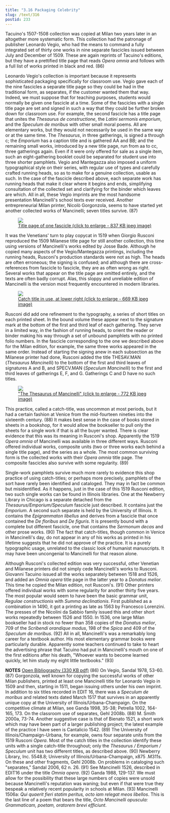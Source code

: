 ```yaml
---
title: "3.16 Packaging Celebrity"
slug: /text/316
postid: 233
---
```

Tacuino's 1507-1508 collection was copied at Milan two years later in an altogether more systematic form. This collection had the patronage of publisher Leonardo Vegio, who had the means to command a fully integrated set of thirty one works in nine separate fascicles issued between July and December of 1509. These are again reprints of Tacuino's editions, but they have a prettified title page that reads <em>Opera omnia</em> and follows with a full list of works printed in black and red. (86)

Leonardo Vegio's collection is important because it represents sophisticated packaging specifically for classroom use. Vegio gave each of the nine fascicles a separate title page so they could be had in the traditional form, as separates, if the customer wanted them that way. Indeed, we must suppose that for teaching purposes, students would normally be given one fascicle at a time. Some of the fascicles with a single title page are set and signed in such a way that they could be further broken down for classroom use. For example, the second fascicle has a title page that unites the <em>Thesaurus de constructione</em>, the <em>Latini sermonis emporium</em>, and the <em>Speculum de moribus</em> with other small moral poems. All are elementary works, but they would not necessarily be used in the same way or at the same time. The <em>Thesaurus</em>, in three gatherings, is signed a through c; the <em>Emporium</em> has a caption title and is gathered AA and BB; and the remaining small works, introduced by a new title page, run from aa to cc, three gatherings again. Even if it were only offered for sale as a single item, such an eight-gathering booklet could be separated for student use into three shorter pamphlets. Vegio and Mantegazza also imposed a uniform typographical style on their series, with regular use of types and carefully crafted running heads, so as to make for a genuine collection, usable as such. In the case of the fascicle described above, each separate work has running heads that make it clear where it begins and ends, simplifying consultation of the collected set and clarifying for the binder which leaves are which. All in all, these Vegio imprints are the most handsome presentation Mancinelli's school texts ever received. Another entrepreneurial Milan printer, Nicolò Gorgonzola, seems to have started yet another collected works of Mancinelli; seven titles survive. (87)
<p style="text-align: center;"></p>


<figure class="mkdn-figure">
    <a href="/images_full/3.00_Chapter_Three/Case-X-67.548,-Omnia-opera-Antonii-Mancinelli-Veliterni-,-ti.jpg" class="mkdn-image-link">
    <img class="mkdn-image" src="/images_full/3.00_Chapter_Three/Case-X-67.548,-Omnia-opera-Antonii-Mancinelli-Veliterni-,-ti.jpg" />
    <figcaption class="mkdn-figcaption">Title page of one fascicle (click to enlarge - 837 KB jpeg image)</figcaption>
    </a>
</figure>

It was the Venetians' turn to play copycat in 1519 when Giorgio Rusconi reproduced the 1509 Milanese title page for still another collection, this time using versions of Mancinelli's works edited by Josse Bade. Although he copied many aspects of the Vegio/Mantegazza printings, including the running heads, Rusconi's production standards were not as high. The heads are often erroneous; the signing is confused; and although there are cross-references from fascicle to fascicle, they are as often wrong as right. Several works that appear on the title page are omitted entirely, and the texts are often badly corrupt. Alas, this sloppy and unreliable edition of Mancinelli is the version most frequently encountered in modern libraries.
<p style="text-align: center;"></p>


<figure class="mkdn-figure">
    <a href="/images_full/3.00_Chapter_Three/Case-X-67.548,-Omnia-opera-Antonii-Mancinelli-Veliterni- (2).jpg" class="mkdn-image-link">
    <img class="mkdn-image" src="/images_full/3.00_Chapter_Three/Case-X-67.548,-Omnia-opera-Antonii-Mancinelli-Veliterni- (2).jpg" />
    <figcaption class="mkdn-figcaption">Catch title in use, at lower right (click to enlarge - 669 KB jpeg image)</figcaption>
    </a>
</figure>

Rusconi did add one refinement to the typography, a series of short titles on each printed sheet. In the bound volume these appear next to the signature mark at the bottom of the first and third leaf of each gathering. They serve in a limited way, in the fashion of running heads, to orient the reader or binder making his way through a set of unbound pamphlets with no printed folio numbers. In the fascicle corresponding to the one we described above for the Milan edition, for example, the same three works appeared in the same order. Instead of starting the signing anew in each subsection as the Milanese printer had done, Rusconi added the title THESAV.MAN (<em>Thesaurus Mancinelli</em>) to the bottom of the first and third leaves of signatures A and B, and SPECV.MAN (<em>Speculum Mancinelli</em>) to the first and third leaves of gatherings E, F, and G. Gatherings C and D have no such titles.
<p style="text-align: center;"></p>


<figure class="mkdn-figure">
    <a href="/images_full/3.00_Chapter_Three/Case-X-67.548,-Omnia-opera-Antonii-Mancinelli-Veliterni- (3).jpg" class="mkdn-image-link">
    <img class="mkdn-image" src="/images_full/3.00_Chapter_Three/Case-X-67.548,-Omnia-opera-Antonii-Mancinelli-Veliterni- (3).jpg" />
    <figcaption class="mkdn-figcaption">&quot;The Thesaurus of Mancinelli&quot; (click to enlarge - 772 KB jpeg image)</figcaption>
    </a>
</figure>

This practice, called a catch-title, was uncommon at most periods, but it had a certain fashion at Venice from the mid-fourteen nineties into the sixteenth century. (88) It makes best sense in the case of books stored in sheets in a bookshop, for it would allow the bookseller to pull only the sheets for a single work if that is all the buyer wanted. There is clear evidence that this was its meaning in Rusconi's shop. Apparently the 1519 <em>Opera omnia</em> of Mancinelli was available in three different ways. Rusconi offered individual works, composite units (two or three works each behind a single title page), and the series as a whole. The most common surviving form is the collected works with their <em>Opera omnia</em> title page. The composite fascicles also survive with some regularity. (89)

Single-work pamphlets survive much more rarely to evidence this shop practice of using catch-titles; or perhaps more precisely, pamphlets of the sort have rarely been identified and cataloged. They may in fact be common but misidentified. As it happens, just in the case of this 1519 Rusconi edition, two such single works can be found in Illinois libraries. One at the Newberry Library in Chicago is a separate detached from the <em>Thesaurus/Emporium/Speculum</em> fascicle just described. It contains just the <em>Emporium</em>. A second such separate is held by the University of Illinois. It contains the <em>Epigrammaton libellus</em> and derives from a fascicle that once contained the <em>De floribus</em> and <em>De figuris</em>. It is presently bound with a complete but different fascicle, one that contains the <em>Sermonum decas</em> and other prose works. (90) The fact that catch-titles, though common in Venice in Mancinelli's day, do not appear in any of his works as printed in his lifetime suggests that he did not approve of the practice. It is a purely typographic usage, unrelated to the classic look of humanist manuscripts. It may have been uncongenial to Mancinelli for that reason alone.

Although Rusconi's collected edition was very successful, other Venetian and Milanese printers did not simply cede Mancinelli's works to Rusconi. Giovanni Tacuino issued all the works separately between 1518 and 1526, and added an <em>Omnia opera</em> title page in the latter year to a <em>Donatus melior</em>. This time he copied the Milan edition, not Rusconi's. (91) Other printers offered individual works with some regularity for another thirty five years. The most popular would seem to have been the basic grammar unit, <em>Regulae constructionis</em> with <em>Summa declinationis</em>. First published as a combination in 1490, it got a printing as late as 1563 by Francesco Lorenzini. The presses of the Nicolini da Sabbio family issued this and other short works repeatedly between 1526 and 1550. In 1536, one large Milan bookseller had in stock no fewer than 358 copies of the <em>Donatus melior</em>, 709 of the <em>Scribendi orandique modus</em>, 198 of the <em>Spica</em> and 409 of the <em>Speculum de moribus</em>. (92) All in all, Mancinelli's was a remarkably long career for a textbook author. His most elementary grammar books were particularly durable. Apparently some teachers continued to take to heart the advertising phrase that Tacuino had put in Mancinelli's mouth on one of the first editions after his death, "Whoever wants to become learned quickly, let him study my eight little textbooks." (93)

<strong>NOTES</strong>
<a href="http://www.humanismforsale.org/bibliography.pdf" target="new">Open Bibliography (330 KB pdf)</a>
(86) On Vegio, Sandal 1978, 53-60.
(87) Gorgonzola, well known for copying the successful works of other Milan publishers, printed at least one Mancinelli title for Leonardo Vegio in 1509 and then, starting in 1511, began issuing others under his own imprint. In addition to six titles recorded in EDIT 16, there was a <em>Speculum de moribus</em> and related texts dated March 1517 that survives in an apparently unique copy at the University of Illinois/Urbana-Champaign. On the competitive climate at Milan, see Ganda 1998, 35-38; Petrella 1002, 164-165, 173. On the classroom use of separates, Gehl 2008b.
(88) M. Smith 2000a, 73-74. Another suggestive case is that of Bienato 1521, a short work which may have been part of a larger publishing project; the latest example of the practice I have seen is Cantalicio 1542.
(89) The University of Illinois/Champaign-Urbana, for example, owns four separate units from the 1519 Rusconi <em>Opera</em>. Most of the catch titles in the collection identify these units with a single catch-title throughout; only the <em>Thesaurus / Emporium / Speculum</em> unit has two different titles, as described above.
(90) Newberry Library, Inc. 5548.8; University of Illinois/Urbana-Champaign, x875 .M311s. On these and other fragments, Gehl 2008b. On problems in cataloging such "separates," Sandal 2006, 62 n. 26.
(91) See Mancinelli 1526, described in EDIT16 under the title <em>Omnia opera</em>.
(92) Ganda 1988, 129-137. We must allow for the possibility that these large numbers of copies were unsold because Mancinelli's reputation was waning; but even if that were true they bespeak a relatively recent popularity in schools at Milan.
(93) Mancinelli 1506a: <em>Qui quaerit fieri statim peritus, octo iam relegat meos libellos</em>. This is the last line of a poem that bears the title, <em>Octo Mancinelli opuscula: Grammaticam, poetam, oratorem brevi efficiunt</em>.
